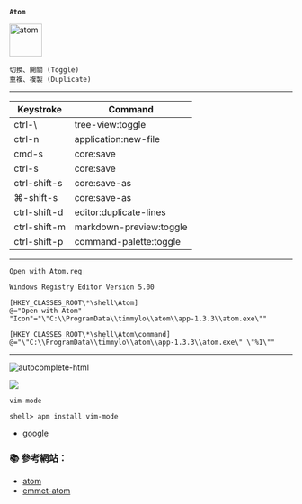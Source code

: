 **`Atom`**

<img src="http://i.imgur.com/Je0OrHU.png" alt="atom" width=58 height=58>

```
切換、開關 (Toggle)
重複、複製 (Duplicate) 
```

---
Keystroke    | Command
------------ | -------------
ctrl-\       | tree-view:toggle
ctrl-n       | application:new-file
cmd-s        | core:save
ctrl-s       | core:save
ctrl-shift-s	 | core:save-as	
⌘-shift-s  | core:save-as
ctrl-shift-d | editor:duplicate-lines 
ctrl-shift-m	 | markdown-preview:toggle
ctrl-shift-p	 | command-palette:toggle	
---

`Open with Atom.reg`

```
Windows Registry Editor Version 5.00

[HKEY_CLASSES_ROOT\*\shell\Atom]
@="Open with Atom"
"Icon"="\"C:\\ProgramData\\timmylo\\atom\\app-1.3.3\\atom.exe\""

[HKEY_CLASSES_ROOT\*\shell\Atom\command]
@="\"C:\\ProgramData\\timmylo\\atom\\app-1.3.3\\atom.exe\" \"%1\""
```

---

![autocomplete-html](http://i.imgur.com/WS9X0Xs.gif)

![](https://github-atom-io-herokuapp-com.global.ssl.fastly.net/assets/screenshot-main-80d8c9841da6ed11c9d87f31136a4ca9.png)


`vim-mode`
```console 
shell> apm install vim-mode
```

- [google](https://atom.io/users/google)

### :books: 參考網站：

- [atom](https://atom.io/)
- [emmet-atom](https://github.com/emmetio/emmet-atom)

